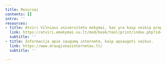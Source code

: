 ```yaml
---
title: Resursai
contents: []
intro: ''
resources:
- title: Atviri Vilniaus universiteto mokymai, kas yra kaip veikia propaganda.
  link: https://atviri.emokymai.vu.lt/mod/book/tool/print/index.php?id=12
  subtitle: ''
- title: Informacija apie saugumą internete, kaip apsaugoti vaikus.
  link: https://www.draugiskasinternetas.lt/
  subtitle: ''

---
```

